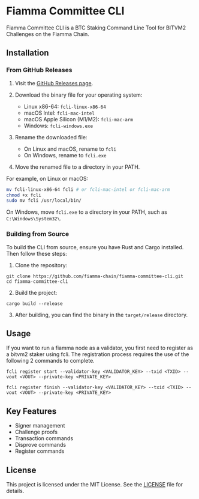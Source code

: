 # Fiamma Committee CLI

Fiamma Committee CLI is a BTC Staking Command Line Tool for BITVM2 Challenges on the Fiamma Chain.

## Installation

### From GitHub Releases

1. Visit the [GitHub Releases page](https://github.com/fiamma-chain/fiamma-committee-cli/releases).
2. Download the binary file for your operating system:
   - Linux x86-64: `fcli-linux-x86-64`
   - macOS Intel: `fcli-mac-intel`
   - macOS Apple Silicon (M1/M2): `fcli-mac-arm`
   - Windows: `fcli-windows.exe`

3. Rename the downloaded file:
   - On Linux and macOS, rename to `fcli`
   - On Windows, rename to `fcli.exe`

4. Move the renamed file to a directory in your PATH.

For example, on Linux or macOS:

```bash
mv fcli-linux-x86-64 fcli # or fcli-mac-intel or fcli-mac-arm   
chmod +x fcli
sudo mv fcli /usr/local/bin/
```


On Windows, move `fcli.exe` to a directory in your PATH, such as `C:\Windows\System32\`.

### Building from Source

To build the CLI from source, ensure you have Rust and Cargo installed. Then follow these steps:

1. Clone the repository:
```
git clone https://github.com/fiamma-chain/fiamma-committee-cli.git
cd fiamma-committee-cli
```

2. Build the project:
```
cargo build --release
```

3. After building, you can find the binary in the `target/release` directory.

## Usage

If you want to run a fiamma node as a validator, you first need to register as a bitvm2 staker using fcli. The registration process requires the use of the following 2 commands to complete.

```
fcli register start --validator-key <VALIDATOR_KEY> --txid <TXID> --vout <VOUT> --private-key <PRIVATE_KEY>
```

```
fcli register finish --validator-key <VALIDATOR_KEY> --txid <TXID> --vout <VOUT> --private-key <PRIVATE_KEY>
```


## Key Features

- Signer management
- Challenge proofs
- Transaction commands
- Disprove commands
- Register commands



## License

This project is licensed under the MIT License. See the [LICENSE](LICENSE) file for details.
